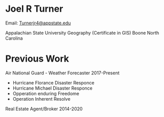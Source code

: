 Joel R Turner
========


Email: Turnerjr4@appstate.edu

Appalachian State University
Geography (Certificate in GIS)
Boone North Carolina

Previous Work
=

Air National Guard - Weather Forecaster
2017-Present

 - Hurricane Florance Disaster Responce
 - Hurricane Michael Disaster Responce
 - Opperation enduring Freedome
 - Operation Inherent Resolve

 Real Estate Agent/Broker
 2014-2020

